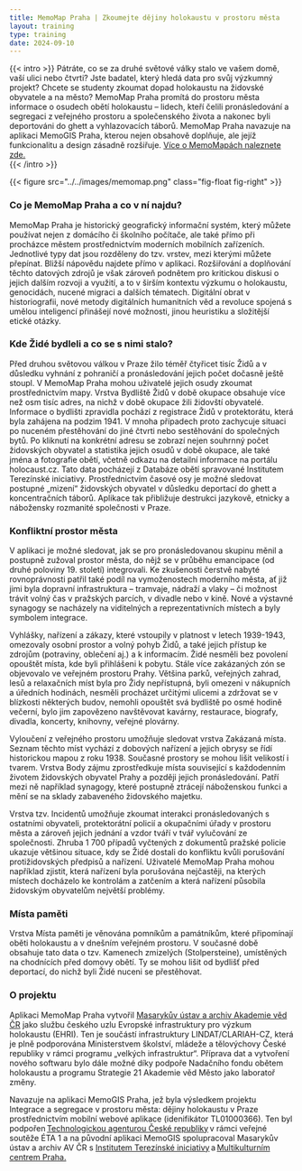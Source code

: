```yaml
---
title: MemoMap Praha | Zkoumejte dějiny holokaustu v prostoru města
layout: training
type: training
date: 2024-09-10
---
```


{{< intro >}}
Pátráte, co se za druhé světové války stalo ve vašem domě, vaší ulici nebo čtvrti? Jste badatel, který hledá data pro svůj výzkumný projekt? Chcete se studenty zkoumat dopad holokaustu na židovské obyvatele a na město? MemoMap Praha promítá do prostoru města informace o osudech obětí holokaustu – lidech, kteří čelili pronásledování a segregaci z veřejného prostoru a společenského života a nakonec byli deportováni do ghett a vyhlazovacích táborů. MemoMap Praha navazuje na aplikaci MemoGIS Praha, kterou nejen obsahově doplňuje, ale jejíž funkcionalitu a design zásadně rozšiřuje. 
[Více o MemoMapách naleznete zde.](https://ehri.cz/services/memomap/)  
{{< /intro >}}

{{< figure src="../../images/memomap.png" class="fig-float fig-right" >}}

### Co je MemoMap Praha a co v ní najdu?
MemoMap Praha je historický geografický informační systém, který můžete používat nejen z domácího či školního počítače, ale také přímo při procházce městem prostřednictvím moderních mobilních zařízeních. 
Jednotlivé typy dat jsou rozděleny do tzv. vrstev, mezi kterými můžete přepínat. Bližší nápovědu najdete přímo v aplikaci. Rozšiřování a doplňování těchto datových zdrojů je však zároveň podnětem pro kritickou diskusi o jejich dalším rozvoji a využití, a to v širším kontextu výzkumu o holokaustu, genocidách, nucené migraci a dalších tématech. Digitální obrat v historiografii, nové metody digitálních humanitních věd a revoluce spojená s umělou inteligencí přinášejí nové možnosti, jinou heuristiku a složitější etické otázky.

### Kde Židé bydleli a co se s nimi stalo? 
Před druhou světovou válkou v Praze žilo téměř čtyřicet tisíc Židů a v důsledku vyhnání z pohraničí a pronásledování jejich počet dočasně ještě stoupl. V MemoMap Praha mohou uživatelé jejich osudy zkoumat prostřednictvím mapy. Vrstva Bydliště Židů v době okupace obsahuje více než osm tisíc adres, na nichž v době okupace žili židovští obyvatelé. Informace o bydlišti zpravidla pochází z registrace Židů v protektorátu, která byla zahájena na podzim 1941. V mnoha případech proto zachycuje situaci po nuceném přestěhování do jiné čtvrti nebo sestěhování do společných bytů. Po kliknutí na konkrétní adresu se zobrazí nejen souhrnný počet židovských obyvatel a statistika jejich osudů v době okupace, ale také jména a fotografie obětí, včetně odkazu na detailní informace na portálu holocaust.cz. Tato data pocházejí z Databáze obětí spravované Institutem Terezínské iniciativy. Prostřednictvím časové osy je možné sledovat postupné „mizení“ židovských obyvatel v důsledku deportací do ghett a koncentračních táborů. Aplikace tak přibližuje destrukci jazykově, etnicky a nábožensky rozmanité společnosti v Praze. 

### Konfliktní prostor města
V aplikaci je možné sledovat, jak se pro pronásledovanou skupinu měnil a postupně zužoval prostor města, do nějž se v průběhu emancipace (od druhé poloviny 19. století) integrovali. Ke zkušenosti čerstvě nabyté rovnoprávnosti patřil také podíl na vymoženostech moderního města, ať již jimi byla dopravní infrastruktura – tramvaje, nádraží a vlaky – či možnost trávit volný čas v pražských parcích, v divadle nebo v kině. Nové a výstavné synagogy se nacházely na viditelných a reprezentativních místech a byly symbolem integrace. 

Vyhlášky, nařízení a zákazy, které vstoupily v platnost v letech 1939-1943, omezovaly osobní prostor a volný pohyb Židů, a také jejich přístup ke zdrojům (potraviny, oblečení aj.) a k informacím. Židé nesměli bez povolení opouštět místa, kde byli přihlášeni k pobytu. Stále více zakázaných zón se objevovalo ve veřejném prostoru Prahy. Většina parků, veřejných zahrad, lesů a relaxačních míst byla pro Židy nepřístupná, byli omezeni v nákupních a úředních hodinách, nesměli procházet určitými ulicemi a zdržovat se v blízkosti některých budov, nemohli opouštět svá bydliště po osmé hodině večerní, bylo jim zapovězeno navštěvovat kavárny, restaurace, biografy, divadla, koncerty, knihovny, veřejné plovárny. 

Vyloučení z veřejného prostoru umožňuje sledovat vrstva Zakázaná místa. Seznam těchto míst vychází z dobových nařízení a jejich obrysy se řídí historickou mapou z roku 1938. Současné prostory se mohou lišit velikostí i tvarem. Vrstva Body zájmu zprostředkuje místa související s každodenním životem židovských obyvatel Prahy a později jejich pronásledování. Patří mezi ně například synagogy, které postupně ztrácejí náboženskou funkci a mění se na sklady zabaveného židovského majetku. 

Vrstva tzv. Incidentů umožňuje zkoumat interakci pronásledovaných s ostatními obyvateli, protektorátní policií a okupačními úřady v prostoru města a zároveň jejich jednání a vzdor tváří v tvář vylučování ze společnosti. Zhruba 1 700 případů vyčtených z dokumentů pražské policie ukazuje většinou situace, kdy se Židé dostali do konfliktu kvůli porušování protižidovských předpisů a nařízení. Uživatelé MemoMap Praha mohou například zjistit, která nařízení byla porušována nejčastěji, na kterých místech docházelo ke kontrolám a zatčením a která nařízení působila židovským obyvatelům největší problémy.

### Místa paměti
Vrstva Místa paměti je věnována pomníkům a památníkům, které připomínají oběti holokaustu a v dnešním veřejném prostoru. V současné době obsahuje tato data o tzv. Kamenech zmizelých (Stolpersteine), umístěných na chodnících před domovy obětí. Ty se mohou lišit od bydlišť před deportací, do nichž byli Židé nuceni se přestěhovat.

### O projektu 

Aplikaci MemoMap Praha vytvořil [Masarykův ústav a archiv Akademie věd ČR](https://www.mua.cas.cz/cs) jako službu českého uzlu Evropské infrastruktury pro výzkum holokaustu (EHRI). Ten je součástí infrastruktury LINDAT/CLARIAH-CZ, která je plně podporována Ministerstvem školství, mládeže a tělovýchovy České republiky v rámci programu „velkých infrastruktur“. Příprava dat a vytvoření nového softwaru bylo dále možné díky podpoře Nadačního fondu obětem holokaustu a programu Strategie 21 Akademie věd Město jako laboratoř změny. 

Navazuje na aplikaci MemoGIS Praha, jež byla výsledkem projektu Integrace a segregace v prostoru města: dějiny holokaustu v Praze prostřednictvím mobilní webové aplikace (idenifikátor TL01000366). Ten byl podpořen [Technologickou agenturou České republiky](https://www.tacr.cz/) v rámci veřejné soutěže ÉTA 1 a na původní aplikaci MemoGIS spolupracoval Masarykův ústav a archiv AV ČR s [Institutem Terezínské iniciativy](http://www.terezinstudies.cz/) a [Multikulturním centrem Praha.](https://mkc.cz/) 
